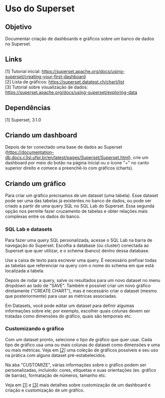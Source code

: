 # Uso do Superset

## Objetivo

Documentar criação de dashboards e gráficos sobre um banco de dados no Superset.

## Links

[1] Tutorial inicial: <https://superset.apache.org/docs/using-superset/creating-your-first-dashboard>  
[2] Lista de gráficos: <https://superset.datatest.ch/chart/list>  
[3] Tutorial sobre visualização de dados: <https://superset.apache.org/docs/using-superset/exploring-data>  

##  Dependências

[1] Superset, 3.1.0

## Criando um dashboard

Depois de ter conectado uma base de dados ao Superset (<https://documentation-db.docs.c3sl.ufpr.br/en/latest/pages/Superset/Superset.html>), crie um dashboard por meio do botão na página inicial ou o ícone "+" no canto superior direito e comece a preenchê-lo com gráficos (charts).

## Criando um gráfico

Para criar um gráfico precisamos de um dataset (uma tabela). Esse dataset pode ser uma das tabelas já existentes no banco de dados, ou pode ser criado a partir de uma query SQL no SQL Lab do Superset. Essa segunda opção nos permite fazer cruzamento de tabelas e obter relações mais complexas entre os dados do banco.

### SQL Lab e datasets

Para fazer uma query SQL personalizada, acesse o SQL Lab na barra de navegação do Superset. Escolha a database (ou cluster) conectada ao Superset que quer utilizar, e o schema (banco) dentro dessa database.

Use a caixa de texto para escrever uma query. É necessário prefixar todas as tabelas que referenciar na query com o nome do schema em que está localizada a tabela.

Depois de rodar a query, salve os resultados para um novo dataset no menu dropdown ao lado de "SAVE". Também é possível criar um novo gráfico diretamente ("CREATE CHART"), mas é necessário criar o dataset (mesmo que posteriormente) para usar as métricas associadas.

Em Datasets, você pode editar um dataset para definir algumas informações sobre ele; por exemplo, escolher quais colunas devem ser tratadas como dimensões do gráfico, quais são temporais etc.

### Customizando o gráfico

Com um dataset pronto, selecione o tipo de gráfico que quer usar. Cada tipo de gráfico usa uma ou mais colunas do dataset como dimensões e uma ou mais métricas. Veja em [[2]](#links) uma coleção de gráficos possíveis e seu uso na prática com alguns dataset pré-estabelecidos.

Na aba "CUSTOMIZE", várias informações sobre o gráfico podem ser personalizadas, incluindo: cores, etiquetas e suas orientações (ex. gráfico de barras), formatação de números, tamanho etc.

Veja em [[1]](#links) e [[3]](#links) mais detalhes sobre customização de um dashboard e criação e customização de um gráfico.
